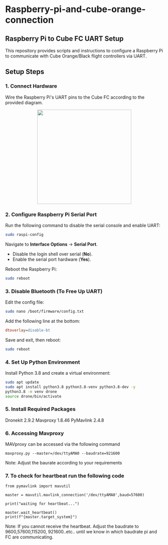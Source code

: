 # Raspberry-pi-and-cube-orange-connection


## Raspberry Pi to Cube FC UART Setup

This repository provides scripts and instructions to configure a Raspberry Pi to communicate with Cube Orange/Black flight controllers via UART.

## Setup Steps

### 1. Connect Hardware
Wire the Raspberry Pi's UART pins to the Cube FC according to the provided diagram.

<p align=center>
<img src="https://github.com/user-attachments/assets/7fb85866-6169-4e99-9c1a-69512b59a338" height="300">
</p>


### 2. Configure Raspberry Pi Serial Port
Run the following command to disable the serial console and enable UART:
```bash
sudo raspi-config
```
Navigate to **Interface Options** → **Serial Port**.
- Disable the login shell over serial (**No**).
- Enable the serial port hardware (**Yes**).

Reboot the Raspberry Pi:
```bash
sudo reboot
```

### 3. Disable Bluetooth (To Free Up UART)
Edit the config file:
```bash
sudo nano /boot/firmware/config.txt
```
Add the following line at the bottom:
```ini
dtoverlay=disable-bt
```
Save and exit, then reboot:
```bash
sudo reboot
```

### 4. Set Up Python Environment
Install Python 3.8 and create a virtual environment:
```bash
sudo apt update
sudo apt install python3.8 python3.8-venv python3.8-dev -y
python3.8 -m venv drone
source drone/bin/activate
```

### 5. Install Required Packages
Dronekit 2.9.2
Mavproxy 1.8.46
PyMavlink 2.4.8

### 6. Accessing Mavproxy
MAVproxy can be accessed via the following command

```
mavproxy.py --master=/dev/ttyAMA0 --baudrate=921600
```

Note: Adjust the baurate according to your requirements

### 7. To check for heartbeat run the following code

```
from pymavlink import mavutil

master = mavutil.mavlink_connection('/dev/ttyAMA0',baud=57600)

print("waiting for heartbeat...")

master.wait_heartbeat()
print(f"{master.target_system}")

```
Note: If you cannot receive the heartbeat. Adjust the baudrate to 9600,57600,115200, 921600..etc.. until we know in which baudrate pi and FC are communicating.



